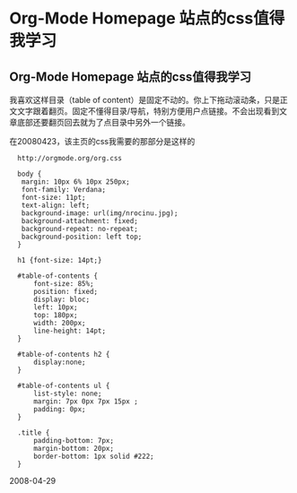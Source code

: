 # Org-Mode Homepage 站点的css值得我学习

## Org-Mode Homepage 站点的css值得我学习

我喜欢这样目录（table of content）是固定不动的。你上下拖动滚动条，只是正文文字跟着翻页。固定不懂得目录/导航，特别方便用户点链接。不会出现看到文章底部还要翻页回去就为了点目录中另外一个链接。

在20080423，该主页的css我需要的那部分是这样的

      http://orgmode.org/org.css
      
      body {
       margin: 10px 6% 10px 250px;
       font-family: Verdana;
       font-size: 11pt;
       text-align: left;
       background-image: url(img/nrocinu.jpg);
       background-attachment: fixed;
       background-repeat: no-repeat;
       background-position: left top;
      }
      
      h1 {font-size: 14pt;}
      
      #table-of-contents {
          font-size: 85%;
          position: fixed;
          display: bloc;
          left: 10px;
          top: 180px;
          width: 200px;
          line-height: 14pt;
      }
      
      #table-of-contents h2 {
          display:none;
      }
      
      #table-of-contents ul {
          list-style: none; 
          margin: 7px 0px 7px 15px ; 
          padding: 0px;
      }
      
      .title {
          padding-bottom: 7px; 
          margin-bottom: 20px; 
          border-bottom: 1px solid #222;
      }



2008-04-29
